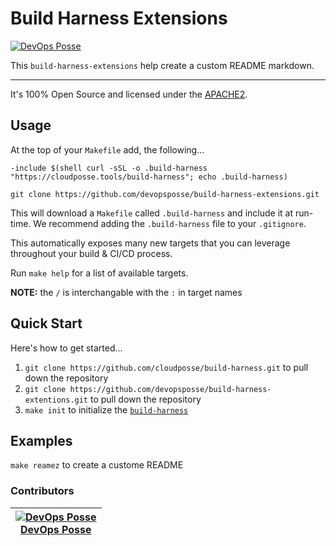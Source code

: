 
<!-- markdownlint-disable -->
# Build Harness Extensions
<!-- markdownlint-restore -->

[![DevOps Posse][logo]][website]

This `build-harness-extensions` help create a custom README markdown.

---

It's 100% Open Source and licensed under the [APACHE2](LICENSE).

## Usage

At the top of your `Makefile` add, the following...

```make
-include $(shell curl -sSL -o .build-harness "https://cloudposse.tools/build-harness"; echo .build-harness)

git clone https://github.com/devopsposse/build-harness-extensions.git
```

This will download a `Makefile` called `.build-harness` and include it at run-time. We recommend adding the `.build-harness` file to your `.gitignore`.

This automatically exposes many new targets that you can leverage throughout your build & CI/CD process.

Run `make help` for a list of available targets.

**NOTE:** the `/` is interchangable with the `:` in target names

## Quick Start

Here's how to get started...

1. `git clone https://github.com/cloudposse/build-harness.git` to pull down the repository
2. `git clone https://github.com/devopsposse/build-harness-extentions.git` to pull down the repository
3. `make init` to initialize the [`build-harness`](https://github.com/cloudposse/build-harness/)


## Examples
`make reamez` to create a custome README

### Contributors

<!-- markdownlint-disable -->
|  [![DevOps Posse][avatar]][homepage]<br/>[DevOps Posse][homepage] |
|---|
<!-- markdownlint-restore -->

  [homepage]: https://github.com/devopsposse
  [avatar]: https://github.com/devopsposse.png?size=150

  [logo]: https://github.com/devopsposse.png?size=50
  [website]: https://github.com/devopsposse
  [email]: devopsposse@gmail.com
